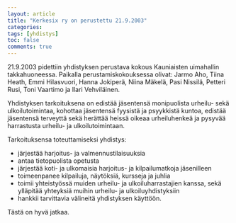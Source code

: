 ```yaml
---
layout: article
title: "Kerkesix ry on perustettu 21.9.2003"
categories:
tags: [yhdistys]
toc: false
comments: true
---
```


21.9.2003 pidettiin yhdistyksen perustava kokous Kauniaisten uimahallin
takkahuoneessa. Paikalla perustamiskokouksessa olivat: Jarmo Aho, Tiina
Heath, Emmi Hilasvuori, Hanna Jokiperä, Niina Mäkelä, Pasi Nissilä,
Petteri Rusi, Toni Vaartimo ja Ilari Vehviläinen.

Yhdistyksen tarkoituksena on edistää jäsentensä monipuolista urheilu-
sekä ulkoilutoimintaa, kohottaa jäsentensä fyysistä ja psyykkistä
kuntoa, edistää jäsentensä terveyttä sekä herättää heissä oikeaa
urheiluhenkeä ja pysyvää harrastusta urheilu- ja ulkoilutoimintaan.

Tarkoituksensa toteuttamiseksi yhdistys:

- järjestää harjoitus- ja valmennustilaisuuksia
- antaa tietopuolista opetusta
- järjestää koti- ja ulkomaisia harjoitus- ja kilpailumatkoja
  jäsenilleen
- toimeenpanee kilpailuja, näytöksiä, kursseja ja juhlia
- toimii yhteistyössä muiden urheilu- ja
  ulkoiluharrastajien kanssa, sekä ylläpitää yhteyksiä muihin
  urheilu- ja ulkoiluyhdistyksiin
- hankkii tarvittavia välineitä yhdistyksen käyttöön.

Tästä on hyvä jatkaa.

